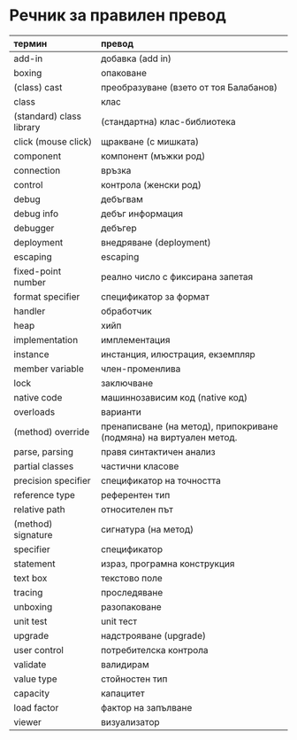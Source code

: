 # Речник за правилен превод #

| **термин** | **превод** |
|:-----------------|:-----------------|
| add-in | добавка (add in) |
| boxing | опаковане |
| (class) cast | преобразуване (взето от тоя Балабанов) |
| class | клас |
| (standard) class library | (стандартна) клас-библиотека |
| click (mouse click) | щракване (с мишката) |
| component | компонент (мъжки род) |
| connection | връзка |
| control | контрола (женски род) |
| debug | дебъгвам |
| debug info | дебъг информация |
| debugger | дебъгер |
| deployment | внедряване (deployment) |
| escaping | escaping |
| fixed-point number | реално число с фиксирана запетая |
| format specifier | спецификатор за формат |
| handler | обработчик |
| heap	| хийп |
| implementation | имплементация |
| instance | инстанция, илюстрация, екземпляр |
| member variable | член-променлива |
| lock | заключване |
| native code | машиннозависим код (native код) |
| overloads | варианти |
| (method) override | пренаписване (на метод), припокриване (подмяна) на виртуален метод. |
| parse, parsing | правя синтактичен анализ |
| partial classes | частични класове |
| precision specifier | спецификатор на точността |
| reference type | референтен тип |
| relative path | относителен път |
| (method) signature | сигнатура (на метод) |
| specifier | спецификатор |
| statement | израз, програмна конструкция |
| text box | текстово поле |
| tracing | проследяване |
| unboxing | разопаковане |
| unit test | unit тест |
| upgrade | надстрояване (upgrade) |
| user control | потребителска контрола |
| validate | валидирам |
| value type | стойностен тип |
| capacity | капацитет |
| load factor | фактор на запълване |
| viewer | визуализатор |